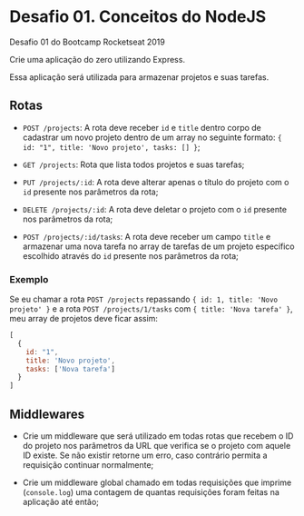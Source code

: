 # Desafio 01. Conceitos do NodeJS

Desafio 01 do Bootcamp Rocketseat 2019

Crie uma aplicação do zero utilizando Express.

Essa aplicação será utilizada para armazenar projetos e suas tarefas.

## Rotas

- `POST /projects`: A rota deve receber `id` e `title` dentro corpo de cadastrar um novo projeto dentro de um array no seguinte formato: `{ id: "1", title: 'Novo projeto', tasks: [] }`;

- `GET /projects`: Rota que lista todos projetos e suas tarefas;

- `PUT /projects/:id`: A rota deve alterar apenas o título do projeto com o `id` presente nos parâmetros da rota;

- `DELETE /projects/:id`: A rota deve deletar o projeto com o `id` presente nos parâmetros da rota;

- `POST /projects/:id/tasks`: A rota deve receber um campo `title` e armazenar uma nova tarefa no array de tarefas de um projeto específico escolhido através do `id` presente nos parâmetros da rota;

### Exemplo

Se eu chamar a rota `POST /projects` repassando `{ id: 1, title: 'Novo projeto' }` e a rota `POST /projects/1/tasks` com `{ title: 'Nova tarefa' }`, meu array de projetos deve ficar assim:

```js
[
  {
    id: "1",
    title: 'Novo projeto',
    tasks: ['Nova tarefa']
  }
]
```

## Middlewares

- Crie um middleware que será utilizado em todas rotas que recebem o ID do projeto nos parâmetros da URL que verifica se o projeto com aquele ID existe. Se não existir retorne um erro, caso contrário permita a requisição continuar normalmente;

- Crie um middleware global chamado em todas requisições que imprime (`console.log`) uma contagem de quantas requisições foram feitas na aplicação até então;

